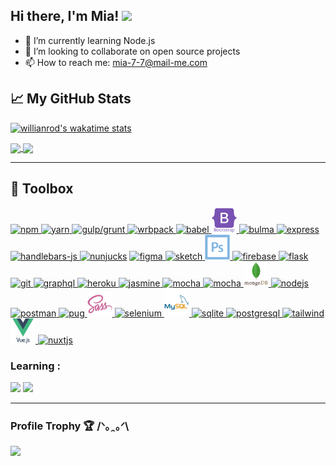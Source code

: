 ## Hi there, I'm Mia! <img src="https://raw.githubusercontent.com/MartinHeinz/MartinHeinz/master/wave.gif" width="25px">

<!-- ![](https://komarev.com/ghpvc/?username=nickeledfox&color=green) -->

<!-- - 🔭 I’m currently working on []() -->
- 🌱 I’m currently learning Node.js 
- 👯 I’m looking to collaborate on open source projects
- 📫 How to reach me: mia-7-7@mail-me.com

 ## &#x1f4c8; My GitHub Stats
[![willianrod's wakatime stats](https://github-readme-stats.vercel.app/api/wakatime?username=nickeledfox&theme=tokyonight&layout=compact&langs_count=6)](https://github.com/anuraghazra/github-readme-stats)

<a href="https://github.com/anuraghazra/github-readme-stats">
  <img align="center" width="50%" src="https://github-readme-stats.vercel.app/api?username=nickeledfox&show_icons=true&theme=tokyonight"> 
</a>
<a href="https://github.com/anuraghazra/github-readme-stats">
  <img align="center" width="41.5%" src="https://github-readme-stats.vercel.app/api/top-langs/?username=nickeledfox&hide=html&layout=compact&theme=blueberry"> 
</a>





---
 ## 🧰 Toolbox
 
<p align="left"> 
<!-- NPM -->
 <a href="https://www.npmjs.com/" target="_blank" rel="noreferrer"> <img src="https://cdn.jsdelivr.net/gh/devicons/devicon/icons/npm/npm-original-wordmark.svg" alt="npm" width="40" height="40"/> </a>
<!-- Yarn  -->
 <a href="https://yarnpkg.com/" target="_blank" rel="noreferrer"> <img src="https://user-images.githubusercontent.com/81501711/152867506-33dd3e0c-4f7c-4a6d-9084-d37e4be3d7e4.png" alt="yarn" width="43" height="40"/> </a>
 <!-- Gulp/Grunt -->
 <a href="https://gulpjs.com" target="_blank" rel="noreferrer"> <img src="https://user-images.githubusercontent.com/81501711/152888597-f58e02c3-8223-42e1-9b17-42a3e3a295a9.png" alt="gulp/grunt" height="53"/> </a>
<!-- Webpack -->
 <a href="https://webpack.js.org/" target="_blank" rel="noreferrer"> <img src="https://cdn.svgporn.com/logos/webpack.svg" alt="wrbpack" width="40" height="45"/> </a> 
 <!-- Babel -->
 <a href="https://babeljs.io/" target="_blank" rel="noreferrer"><img src="https://user-images.githubusercontent.com/81501711/152870559-8bc02ef6-3bf8-4fc1-a152-53dcaf5b8724.png" alt="babel" width="40" height="40"/> </a> 
<!-- Bootstrap -->
 <a href="https://getbootstrap.com" target="_blank" rel="noreferrer"> <img src="https://raw.githubusercontent.com/devicons/devicon/master/icons/bootstrap/bootstrap-plain-wordmark.svg" alt="bootstrap" width="40" height="40"/> </a> 
<!-- Bulma -->
 <a href="https://bulma.io/" target="_blank" rel="noreferrer"> <img src="https://raw.githubusercontent.com/gilbarbara/logos/804dc257b59e144eaca5bc6ffd16949752c6f789/logos/bulma.svg" alt="bulma" width="40" height="40"/> </a>
<!-- Express -->
 <a href="https://expressjs.com" target="_blank" rel="noreferrer"> <img src="https://camo.githubusercontent.com/4da8fbe32d03f3cd0c099af887ce14d1bff01c3325501bae56bc5ca9563548f9/68747470733a2f2f65787465726e616c2d636f6e74656e742e6475636b6475636b676f2e636f6d2f69752f3f753d6874747073253341253246253246766563746f7269666965642e636f6d253246696d61676573253246657870726573732d6a732d69636f6e2d32302e706e6726663d31266e6f66623d31" alt="express" width="40" height="40"/> </a> 
<!-- Handlebars -->
  <a href="https://handlebarsjs.com/" target="_blank" rel="noreferrer"> <img src="https://i0.wp.com/blog.fossasia.org/wp-content/uploads/2017/07/handlebars-js.png?fit=500%2C500&ssl=1" alt="handlebars-js" width="55" height="45"/> </a> 
 <!-- Nunjucks -->
 <a href="https://mozilla.github.io/nunjucks/" target="_blank" rel="noreferrer"> <img src="https://eseom.gallerycdn.vsassets.io/extensions/eseom/nunjucks-template/0.4.2/1620376601793/Microsoft.VisualStudio.Services.Icons.Default" alt="nunjucks" height="40"/></a>
<!-- Figma -->
 <a href="https://www.figma.com/" target="_blank" rel="noreferrer"> <img src="https://www.vectorlogo.zone/logos/figma/figma-icon.svg" alt="figma" width="40" height="40"/> </a> 
 <!--  Sketch  -->
  <a href="https://www.sketch.com/" target="_blank" rel="noreferrer"> <img src="https://www.vectorlogo.zone/logos/sketchapp/sketchapp-icon.svg" alt="sketch" width="40" height="40"/> </a>
 <!-- Photoshop -->
 <a href="https://www.photoshop.com/en" target="_blank" rel="noreferrer"> <img src="https://raw.githubusercontent.com/devicons/devicon/master/icons/photoshop/photoshop-line.svg" alt="photoshop" width="40" height="40"/> </a> 
<!-- Firebase -->
 <a href="https://firebase.google.com/" target="_blank" rel="noreferrer"> <img src="https://www.vectorlogo.zone/logos/firebase/firebase-icon.svg" alt="firebase" width="40" height="40"/> </a> 
<!--  Flask -->
 <a href="https://flask.palletsprojects.com/" target="_blank" rel="noreferrer"> <img src="https://user-images.githubusercontent.com/81501711/152876308-412339ca-0d43-4912-8f38-edb3a7c7eb8d.png" alt="flask" width="40" height="45"/> </a> 
<!--  Git -->
 <a href="https://git-scm.com/" target="_blank" rel="noreferrer"> <img src="https://www.vectorlogo.zone/logos/git-scm/git-scm-icon.svg" alt="git" width="40" height="40"/> </a> 
<!-- Graphql -->
 <a href="https://graphql.org" target="_blank" rel="noreferrer"> <img src="https://www.vectorlogo.zone/logos/graphql/graphql-icon.svg" alt="graphql" width="40" height="40"/> </a>  
<!-- Heroku -->
 <a href="https://heroku.com" target="_blank" rel="noreferrer"> <img src="https://www.vectorlogo.zone/logos/heroku/heroku-icon.svg" alt="heroku" width="40" height="40"/> </a> 
<!-- Jasmine -->
 <a href="https://jasmine.github.io/" target="_blank" rel="noreferrer"> <img src="https://www.vectorlogo.zone/logos/jasmine/jasmine-icon.svg" alt="jasmine" width="40" height="40"/> </a>
 <!-- Chai -->
 <a href="https://www.chaijs.com/" target="_blank" rel="noreferrer"> <img src="https://camo.githubusercontent.com/7ecbd4531436e4f20c1dba52a4fd4ac367cfcc20a2f62cfe7a10f32da306afc6/687474703a2f2f636861696a732e636f6d2f696d672f636861692d6c6f676f2e706e67" alt="mocha" height="42"/> </a>
<!-- Mocha -->
 <a href="https://mochajs.org" target="_blank" rel="noreferrer"> <img src="https://www.vectorlogo.zone/logos/mochajs/mochajs-icon.svg" alt="mocha" height="42"/> </a> 
<!-- MongoDB -->
 <a href="https://www.mongodb.com/" target="_blank" rel="noreferrer"> <img src="https://raw.githubusercontent.com/devicons/devicon/master/icons/mongodb/mongodb-original-wordmark.svg" alt="mongodb" width="40" height="40"/> </a>
<!-- Node -->
 <a href="https://nodejs.org" target="_blank" rel="noreferrer"> <img src="https://user-images.githubusercontent.com/81501711/152867786-2622144e-99a6-45d5-9068-487548d554bd.png" alt="nodejs" width="43" height="40"/> </a> 
<!--  Postman  -->
  <a href="https://postman.com" target="_blank" rel="noreferrer"> <img src="https://www.vectorlogo.zone/logos/getpostman/getpostman-icon.svg" alt="postman" width="40" height="40"/> </a>
<!--  Pug  -->
  <a href="https://pugjs.org" target="_blank" rel="noreferrer"> <img src="https://cdn.worldvectorlogo.com/logos/pug.svg" alt="pug" width="40" height="40"/> </a> 
<!-- SASS -->
  <a href="https://sass-lang.com" target="_blank" rel="noreferrer"> <img src="https://raw.githubusercontent.com/devicons/devicon/master/icons/sass/sass-original.svg" alt="sass" width="40" height="40"/> </a> 
<!--  Selenium  -->
  <a href="https://www.selenium.dev" target="_blank" rel="noreferrer"> <img src="https://raw.githubusercontent.com/detain/svg-logos/780f25886640cef088af994181646db2f6b1a3f8/svg/selenium-logo.svg" alt="selenium" width="40" height="40"/> </a> 
  <!--  Mysql  -->
  <a href="https://www.mysql.com/" target="_blank" rel="noreferrer"> <img src="https://raw.githubusercontent.com/devicons/devicon/master/icons/mysql/mysql-original-wordmark.svg" alt="mysql" width="40" height="45"/> </a>
<!--  Sqlite  -->
  <a href="https://www.sqlite.org/" target="_blank" rel="noreferrer"> <img src="https://www.vectorlogo.zone/logos/sqlite/sqlite-icon.svg" alt="sqlite" width="40" height="40"/> </a> 
 <!-- Postgresql -->
 <a href="https://www.postgresql.org/" target="_blank" rel="noreferrer"> <img src="https://cdn.jsdelivr.net/gh/devicons/devicon/icons/postgresql/postgresql-plain-wordmark.svg" alt="postgresql" width="40" height="40"/>
<!-- Tailwind -->
  <a href="https://tailwindcss.com/" target="_blank" rel="noreferrer"> <img src="https://www.vectorlogo.zone/logos/tailwindcss/tailwindcss-icon.svg" alt="tailwind" width="40" height="40"/> </a> 
<!--  Vue  -->
  <a href="https://vuejs.org/" target="_blank" rel="noreferrer"> <img src="https://raw.githubusercontent.com/devicons/devicon/master/icons/vuejs/vuejs-original-wordmark.svg" alt="vuejs" width="40" height="40"/> </a> 
  <!-- Nuxt -->
<a href="https://nuxtjs.org/" target="_blank" rel="noreferrer"> <img src="https://www.vectorlogo.zone/logos/nuxtjs/nuxtjs-icon.svg" alt="nuxtjs" width="40" height="40"/> </a>

 </p>

 
 ### Learning :
<!--  <img src = "https://img.shields.io/badge/Node.js-43853D?style=for-the-badge&logo=node.js&logoColor=white"> -->
 <img src="https://img.shields.io/badge/Vue.js-35495E?style=for-the-badge&logo=vue.js&logoColor=4FC08D"> <img src="https://img.shields.io/badge/TypeScript-007ACC?style=for-the-badge&logo=typescript&logoColor=white"> 
 
---
 
<!--  [![Top Langs](https://github-readme-stats.vercel.app/api/top-langs/?username=mia-7-7&exclude_repo=map-fetching&&layout=compact&theme=blueberry)](https://github.com/anuraghazra/github-readme-stats) -->
 
<!--  _NOTE: Top Languages does not indicate my skill level or anything like that, it's a GitHub metric of which languages have the most code on GitHub. It's a new feature of github-readme-stats._ -->
 

<!--  ### In love with :
<img src="https://img.shields.io/badge/Flask-000000?style=for-the-badge&logo=flask&logoColor=red"> <img src ="https://img.shields.io/badge/PostgreSQL-316192?style=for-the-badge&logo=postgresql&logoColor=white"> <img src="https://img.shields.io/badge/MongoDB-4EA94B?style=for-the-badge&logo=mongodb&logoColor=white"> <img src="https://img.shields.io/badge/Express.js-404D59?style=for-the-badge">
 <img src="https://img.shields.io/badge/Tailwind_CSS-38B2AC?style=for-the-badge&logo=tailwind-css&logoColor=white">
<img src = "https://img.shields.io/badge/Python-3776AB?style=for-the-badge&logo=python&logoColor=white" height="20px"> -->
 

 
### Profile Trophy 🏆 /ᐠ｡ꞈ｡ᐟ\ 
<img src="https://github-profile-trophy.vercel.app/?username=nickeledfox&rank=S,A,AA,AAA,B&theme=algolia">


<!-- <img src="https://img.shields.io/badge/-ReactJs-61DAFB"> -->

<!--
**mia-7-7/mia-7-7** is a ✨ _special_ ✨ repository because its `README.md` (this file) appears on your GitHub profile.

Here are some ideas to get you started:

- 🔭 I’m currently working on ...
- 🌱 I’m currently learning ...
- 👯 I’m looking to collaborate on ...
- 🤔 I’m looking for help with ...
- 💬 Ask me about ...
- 📫 How to reach me: ...
- 😄 Pronouns: ...
- ⚡ Fun fact: ...
-->
